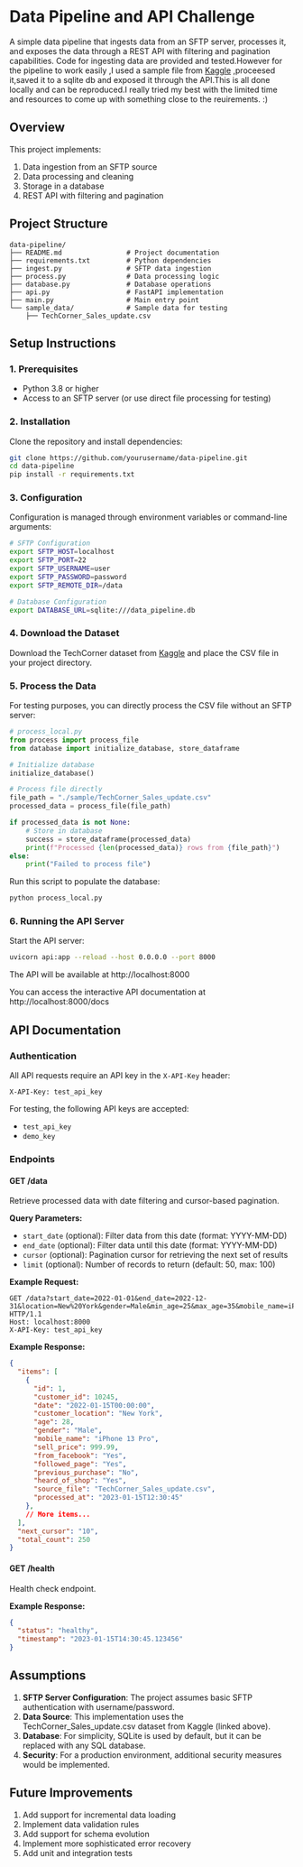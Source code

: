 # Data Pipeline and API Challenge

A simple data pipeline that ingests data from an SFTP server, processes it, and exposes the data through a REST API with filtering and pagination capabilities.
Code for ingesting data are provided and tested.However for the pipeline to work easily ,I used a sample file from [Kaggle](https://www.kaggle.com/datasets/shohinurpervezshohan/techcorner-mobile-purchase-and-engagement-data) ,proceesed it,saved it to a sqlite db and exposed it through the API.This is all done locally and can be reproduced.I really tried my best with the limited time and resources to come up with something close to the reuirements. :)

## Overview

This project implements:
1. Data ingestion from an SFTP source
2. Data processing and cleaning
3. Storage in a database
4. REST API with filtering and pagination

## Project Structure

```
data-pipeline/
├── README.md                # Project documentation
├── requirements.txt         # Python dependencies
├── ingest.py                # SFTP data ingestion
├── process.py               # Data processing logic
├── database.py              # Database operations
├── api.py                   # FastAPI implementation
├── main.py                  # Main entry point
└── sample_data/             # Sample data for testing
    ├── TechCorner_Sales_update.csv
```

## Setup Instructions

### 1. Prerequisites

- Python 3.8 or higher
- Access to an SFTP server (or use direct file processing for testing)

### 2. Installation

Clone the repository and install dependencies:

```bash
git clone https://github.com/yourusername/data-pipeline.git
cd data-pipeline
pip install -r requirements.txt
```

### 3. Configuration

Configuration is managed through environment variables or command-line arguments:

```bash
# SFTP Configuration
export SFTP_HOST=localhost
export SFTP_PORT=22
export SFTP_USERNAME=user
export SFTP_PASSWORD=password
export SFTP_REMOTE_DIR=/data

# Database Configuration
export DATABASE_URL=sqlite:///data_pipeline.db
```

### 4. Download the Dataset

Download the TechCorner dataset from [Kaggle](https://www.kaggle.com/datasets/shohinurpervezshohan/techcorner-mobile-purchase-and-engagement-data) and place the CSV file in your project directory.

### 5. Process the Data

For testing purposes, you can directly process the CSV file without an SFTP server:

```python
# process_local.py
from process import process_file
from database import initialize_database, store_dataframe

# Initialize database
initialize_database()

# Process file directly 
file_path = "./sample/TechCorner_Sales_update.csv"
processed_data = process_file(file_path)

if processed_data is not None:
    # Store in database
    success = store_dataframe(processed_data)
    print(f"Processed {len(processed_data)} rows from {file_path}")
else:
    print("Failed to process file")
```

Run this script to populate the database:

```bash
python process_local.py
```

### 6. Running the API Server

Start the API server:

```bash
uvicorn api:app --reload --host 0.0.0.0 --port 8000
```

The API will be available at http://localhost:8000

You can access the interactive API documentation at http://localhost:8000/docs

## API Documentation

### Authentication

All API requests require an API key in the `X-API-Key` header:

```
X-API-Key: test_api_key
```

For testing, the following API keys are accepted:
- `test_api_key`
- `demo_key`

### Endpoints

#### GET /data

Retrieve processed data with date filtering and cursor-based pagination.

**Query Parameters:**
- `start_date` (optional): Filter data from this date (format: YYYY-MM-DD)
- `end_date` (optional): Filter data until this date (format: YYYY-MM-DD)
- `cursor` (optional): Pagination cursor for retrieving the next set of results
- `limit` (optional): Number of records to return (default: 50, max: 100)

**Example Request:**
```
GET /data?start_date=2022-01-01&end_date=2022-12-31&location=New%20York&gender=Male&min_age=25&max_age=35&mobile_name=iPhone&limit=10 HTTP/1.1
Host: localhost:8000
X-API-Key: test_api_key
```

**Example Response:**
```json
{
  "items": [
    {
      "id": 1,
      "customer_id": 10245,
      "date": "2022-01-15T00:00:00",
      "customer_location": "New York",
      "age": 28,
      "gender": "Male",
      "mobile_name": "iPhone 13 Pro",
      "sell_price": 999.99,
      "from_facebook": "Yes",
      "followed_page": "Yes",
      "previous_purchase": "No",
      "heard_of_shop": "Yes",
      "source_file": "TechCorner_Sales_update.csv",
      "processed_at": "2023-01-15T12:30:45"
    },
    // More items...
  ],
  "next_cursor": "10",
  "total_count": 250
}
```

#### GET /health

Health check endpoint.

**Example Response:**
```json
{
  "status": "healthy",
  "timestamp": "2023-01-15T14:30:45.123456"
}
```

## Assumptions

1. **SFTP Server Configuration**: The project assumes basic SFTP authentication with username/password.
2. **Data Source**: This implementation uses the TechCorner_Sales_update.csv dataset from Kaggle (linked above).
3. **Database**: For simplicity, SQLite is used by default, but it can be replaced with any SQL database.
4. **Security**: For a production environment, additional security measures would be implemented.

## Future Improvements

1. Add support for incremental data loading
2. Implement data validation rules
3. Add support for schema evolution
4. Implement more sophisticated error recovery
5. Add unit and integration tests